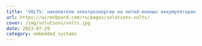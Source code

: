```yaml
---
title: 'VOLTS: накопители электроэнергии на литий-ионных аккумуляторах'
url: https://wirenboard.com/ru/pages/solutions-volts/
cover: /img/solutions/volts.jpg
date: 2023-07-29
category: embedded_systems
---
```

